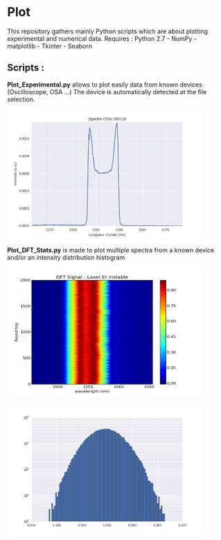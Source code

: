 # Plot
This repository gathers mainly Python scripts which are about plotting experimental and numerical data.
Requires : Python 2.7 - NumPy - matplotlib - Tkinter - Seaborn

<h2>Scripts :</h2>

<b>Plot_Experimental.py</b> allows to plot easily data from known devices (Oscilloscope, OSA ...)
The device is automatically detected at the file selection.

<a href="url"><img src="Images/spectre_osa.png"  height="300" width="450" ></a>

<b>Plot_DFT_Stats.py</b> is made to plot multiple spectra from a known device and/or an intensity distribution histogram

<a href="url"><img src="Images/color.png" height="300" width="450" ></a>


<a href="url"><img src="Images/histo.png" height="300" width="450" ></a>
